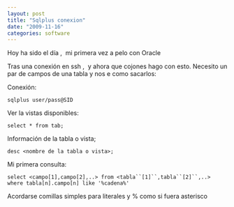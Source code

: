 ```yaml
---
layout: post
title: "Sqlplus conexion"
date: "2009-11-16"
categories: software
---
```


Hoy ha sido el día ,  mi primera vez a pelo con Oracle

Tras una conexión en ssh ,  y ahora que cojones hago con esto. Necesito un par de campos de una tabla y nos e como sacarlos:

Conexión:

`sqlplus user/pass@SID`

Ver la vistas disponibles:

`select * from tab;`

Información de la tabla o vista;

`desc <nombre de la tabla o vista>;`

Mi primera consulta:

`select <campo[1],campo[2],..> from <tabla``[1]``,tabla``[2]``,..> where tabla[n].campo[n] like '%cadena%'`

Acordarse comillas simples para literales y % como si fuera asterisco
